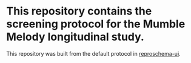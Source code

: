 # This repository contains the screening protocol for the Mumble Melody longitudinal study.

This repository was built from the default protocol in [reproschema-ui](https://github.com/ReproNim/reproschema-ui).

